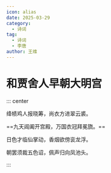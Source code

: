 ```yaml
---
icon: alias
date: 2025-03-29
category:
  - 诗词
tag:
  - 诗词
  - 李唐
author: 王维
---
```


# 和贾舍人早朝大明宫

<!-- more -->



::: center

绛帻鸡人报晓筹，尚衣方进翠云裘。

==九天阊阖开宫殿，万国衣冠拜冕旒。==

日色才临仙掌动，香烟欲傍衮龙浮。

朝罢须裁五色诏，佩声归向凤池头。

:::